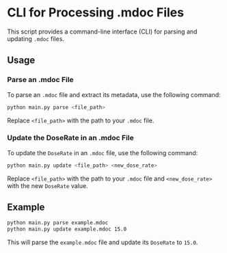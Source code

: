 # CLI for Processing .mdoc Files

This script provides a command-line interface (CLI) for parsing and updating `.mdoc` files.

## Usage

### Parse an .mdoc File

To parse an `.mdoc` file and extract its metadata, use the following command:

```bash
python main.py parse <file_path>
```

Replace `<file_path>` with the path to your `.mdoc` file.

### Update the DoseRate in an .mdoc File

To update the `DoseRate` in an `.mdoc` file, use the following command:

```bash
python main.py update <file_path> <new_dose_rate>
```

Replace `<file_path>` with the path to your `.mdoc` file and `<new_dose_rate>` with the new `DoseRate` value.

## Example

```bash
python main.py parse example.mdoc
python main.py update example.mdoc 15.0
```

This will parse the `example.mdoc` file and update its `DoseRate` to `15.0`.
